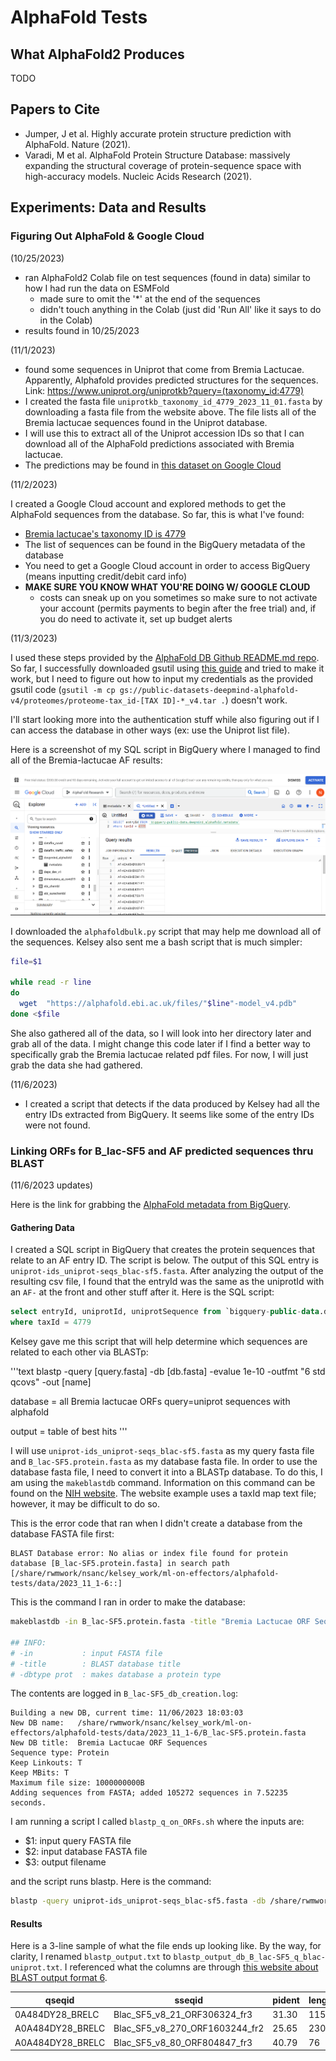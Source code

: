 # AlphaFold Tests

## What AlphaFold2 Produces

TODO

## Papers to Cite

- Jumper, J et al. Highly accurate protein structure prediction with AlphaFold. Nature (2021).
- Varadi, M et al. AlphaFold Protein Structure Database: massively expanding the structural coverage of protein-sequence space with high-accuracy models. Nucleic Acids Research (2021).

## Experiments: Data and Results

### Figuring Out AlphaFold & Google Cloud

(10/25/2023)

- ran AlphaFold2 Colab file on test sequences (found in data) similar to how I had run the data on ESMFold
  - made sure to omit the '*' at the end of the sequences
  - didn't touch anything in the Colab (just did 'Run All' like it says to do in the Colab)
- results found in 10/25/2023

(11/1/2023)

- found some sequences in Uniprot that come from Bremia Lactucae. Apparently, Alphafold provides predicted structures for the sequences. Link: <https://www.uniprot.org/uniprotkb?query=(taxonomy_id:4779)>
- I created the fasta file `uniprotkb_taxonomy_id_4779_2023_11_01.fasta` by downloading a fasta file from the website above. The file lists all of the Bremia lactucae sequences found in the Uniprot database.
- I will use this to extract all of the Uniprot accession IDs so that I can download all of the AlphaFold predictions associated with Bremia lactucae.
- The predictions may be found in [this dataset on Google Cloud](https://console.cloud.google.com/storage/browser/public-datasets-deepmind-alphafold-v4;tab=objects?prefix=&forceOnObjectsSortingFiltering=false)

(11/2/2023)

I created a Google Cloud account and explored methods to get the AlphaFold sequences from the database. So far, this is what I've found:

- [Bremia lactucae's taxonomy ID is 4779](https://www.ncbi.nlm.nih.gov/Taxonomy/Browser/wwwtax.cgi?id=4779)
- The list of sequences can be found in the BigQuery metadata of the database
- You need to get a Google Cloud account in order to access BigQuery (means inputting credit/debit card info)
- **MAKE SURE YOU KNOW WHAT YOU'RE DOING W/ GOOGLE CLOUD**
  - costs can sneak up on you sometimes so make sure to not activate your account (permits payments to begin after the free trial) and, if you do need to activate it, set up budget alerts

(11/3/2023)

I used these steps provided by the [AlphaFold DB Github README.md repo](https://github.com/google-deepmind/alphafold/blob/main/afdb/README.md). So far, I successfully downloaded gsutil using [this guide](https://cloud.google.com/storage/docs/gsutil_install) and tried to make it work, but I need to figure out how to input my credentials as the provided gsutil code (`gsutil -m cp gs://public-datasets-deepmind-alphafold-v4/proteomes/proteome-tax_id-[TAX ID]-*_v4.tar .`) doesn't work.

I'll start looking more into the authentication stuff while also figuring out if I can access the database in other ways (ex: use the Uniprot list file).

Here is a screenshot of my SQL script in BigQuery where I managed to find all of the Bremia-lactucae AF results:

![Screenshot of BigQuery SQL script into metadata](notebook-images/image.png)

I downloaded the `alphafoldbulk.py` script that may help me download all of the sequences. Kelsey also sent me a bash script that is much simpler:

```bash
file=$1

while read -r line
do
  wget  "https://alphafold.ebi.ac.uk/files/"$line"-model_v4.pdb"
done <$file
```

She also gathered all of the data, so I will look into her directory later and grab all of the data. I might change this code later if I find a better way to specifically grab the Bremia lactucae related pdf files. For now, I will just grab the data she had gathered.

(11/6/2023)

- I created a script that detects if the data produced by Kelsey had all the entry IDs extracted from BigQuery. It seems like some of the entry IDs were not found.

### Linking ORFs for B_lac-SF5 and AF predicted sequences thru BLAST

(11/6/2023 updates)

Here is the link for grabbing the [AlphaFold metadata from BigQuery](https://console.cloud.google.com/bigquery?p=bigquery-public-data&d=deepmind_alphafold&page=dataset&project=woven-precept-403918&ws=!1m4!1m3!3m2!1sbigquery-public-data!2sdeepmind_alphafold).

#### Gathering Data

I created a SQL script in BigQuery that creates the protein sequences that relate to an AF entry ID. The script is below. The output of this SQL entry is `uniprot-ids_uniprot-seqs_blac-sf5.fasta`. After analyzing the output of the resulting csv file, I found that the entryId was the same as the uniprotId with an `AF-` at the front and other stuff after it. Here is the SQL script:

```SQL
select entryId, uniprotId, uniprotSequence from `bigquery-public-data.deepmind_alphafold.metadata`
where taxId = 4779
```

Kelsey gave me this script that will help determine which sequences are related to each other via BLASTp:

'''text
blastp -query [query.fasta] -db [db.fasta] -evalue 1e-10 -outfmt "6 std qcovs" -out [name]

database = all Bremia lactucae ORFs
query=uniprot sequences with alphafold

output = table of best hits
'''

I will use `uniprot-ids_uniprot-seqs_blac-sf5.fasta` as my query fasta file and `B_lac-SF5.protein.fasta` as my database fasta file. In order to use the database fasta file, I need to convert it into a BLASTp database. To do this, I am using the `makeblastdb` command. Information on this command can be found on the [NIH website](https://www.ncbi.nlm.nih.gov/books/NBK569841/). The website example uses a taxId map text file; however, it may be difficult to do so.

This is the error code that ran when I didn't create a database from the database FASTA file first:

```text
BLAST Database error: No alias or index file found for protein database [B_lac-SF5.protein.fasta] in search path [/share/rwmwork/nsanc/kelsey_work/ml-on-effectors/alphafold-tests/data/2023_11_1-6::]
```

This is the command I ran in order to make the database:

```bash
makeblastdb -in B_lac-SF5.protein.fasta -title "Bremia Lactucae ORF Sequences" -dbtype prot

## INFO:
# -in           : input FASTA file
# -title        : BLAST database title
# -dbtype prot  : makes database a protein type
```

The contents are logged in `B_lac-SF5_db_creation.log`:

```text
Building a new DB, current time: 11/06/2023 18:03:03
New DB name:   /share/rwmwork/nsanc/kelsey_work/ml-on-effectors/alphafold-tests/data/2023_11_1-6/B_lac-SF5.protein.fasta
New DB title:  Bremia Lactucae ORF Sequences
Sequence type: Protein
Keep Linkouts: T
Keep MBits: T
Maximum file size: 1000000000B
Adding sequences from FASTA; added 105272 sequences in 7.52235 seconds.
```

I am running a script I called `blastp_q_on_ORFs.sh` where the inputs are:

- $1: input query FASTA file
- $2: input database FASTA file
- $3: output filename

and the script runs blastp. Here is the command:

```bash
blastp -query uniprot-ids_uniprot-seqs_blac-sf5.fasta -db /share/rwmwork/nsanc/kelsey_work/ml-on-effectors/alphafold-tests/data/2023_11_1-6/B_lac-SF5.protein.fasta -evalue 1e-10 -outfmt "6 std qcovs" -out blastp_output.txt
```

#### Results

Here is a 3-line sample of what the file ends up looking like. By the way, for clarity, I renamed `blastp_output.txt` to `blastp_output_db_B_lac-SF5_q_blac-uniprot.txt`. I referenced what the columns are through [this website about BLAST output format 6](https://pascal-martin.netlify.app/post/blastn-output-format-6/).

| qseqid | sseqid | pident | length | mismatch | gapopen | qstart | qend | sstart | send | evalue | bitscore |
|--|--|--|--|--|--|--|--|--|--|--|--|
| 0A484DY28_BRELC |Blac_SF5_v8_21_ORF306324_fr3 | 31.30 | 115 | 75 | 3 | 345 | 457 | 21 | 133 | 5e-12 | 65.522 |
| A0A484DY28_BRELC | Blac_SF5_v8_270_ORF1603244_fr2 | 25.65 | 230 | 131 | 5 | 306 | 501 | 7 | 230 | 1e-11 | 65.538 |
| A0A484DY28_BRELC | Blac_SF5_v8_80_ORF804847_fr3 | 40.79 | 76 | 41 | 2 | 373 | 445 | 4 | 78 | 4e-11 | 61.214 |
